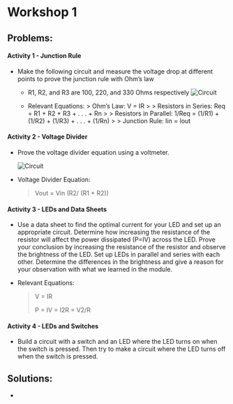 # Workshop 1

## Problems:

#### Activity 1 - Junction Rule
* Make the following circuit and measure the voltage drop at different points to prove the junction rule with Ohm’s law

	- R1, R2, and R3 are 100, 220, and 330 Ohms respectively
		![Circuit](https://bmesbuildteamucla.github.io/Workshops/Workshop%201/Activity%201%20Circuit.jpg)
	
	- Relevant Equations:
			> Ohm’s Law: V = IR
			>
			> Resistors in Series: Req = R1 + R2 + R3 + . . . + Rn
			>
			> Resistors in Parallel: 1/Req = (1/R1) + (1/R2) + (1/R3) + . . . + (1/Rn)
			>
			> Junction Rule: Iin = Iout


#### Activity 2 - Voltage Divider
* Prove the voltage divider equation using a voltmeter.

     ![Circuit](https://bmesbuildteamucla.github.io/Workshops/Workshop%201/Activity%202%20Circuit.png)
      
* Voltage Divider Equation:

    > Vout = Vin (R2/ (R1 + R2))


#### Activity 3 - LEDs and Data Sheets
* Use a data sheet to find the optimal current for your LED and set up an appropriate circuit. Determine how increasing the resistance of the resistor will affect the power dissipated (P=IV) across the LED. Prove your conclusion by increasing the resistance of the resistor and observe the brightness of the LED. Set up LEDs in parallel and series with each other. Determine the differences in the brightness and give a reason for your observation with what we learned in the module.

* Relevant Equations:

	> V = IR
  >
  > P = IV = I2R = V2/R


#### Activity 4 - LEDs and Switches
* Build a circuit with a switch and an LED where the LED turns on when the switch is pressed. Then try to make a circuit where the LED turns off when the switch is pressed.



## Solutions:
*
